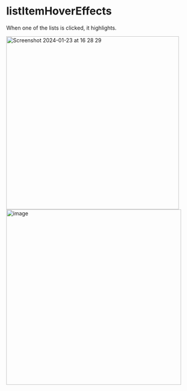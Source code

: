 # listItemHoverEffects
When one of the lists is clicked, it highlights.

<img width="459" alt="Screenshot 2024-01-23 at 16 28 29" src="https://github.com/nursematurhan/listItemHoverEffects/assets/94144190/15f01e9a-67ff-4b19-96a4-fba2c031ce37">
<img width="465" alt="image" src="https://github.com/nursematurhan/listItemHoverEffects/assets/94144190/abfc1242-3bbc-4395-a55e-1fcbec544b4d">



